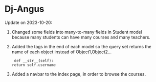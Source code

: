 # Dj-Angus
Update on 2023-10-20:
1. Changed some fields into many-to-many fields in Student model because many students can have many courses and many teachers.
2. Added the tags in the end of each model so the query set returns the name of each object instead of Object1,Object2...
  
        def __str__(self):
       return self.username

3. Added a navbar to the index page, in order to browse the courses.
      
